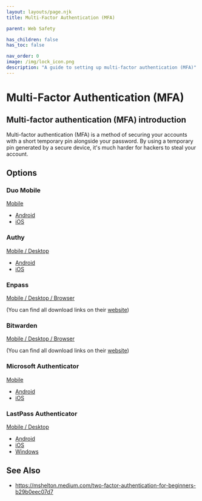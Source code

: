 ```yaml
---
layout: layouts/page.njk
title: Multi-Factor Authentication (MFA)

parent: Web Safety

has_children: false
has_toc: false

nav_order: 0
image: /img/lock_icon.png
description: "A guide to setting up multi-factor authentication (MFA)"
---
```


# Multi-Factor Authentication (MFA)

## Multi-factor authentication (MFA) introduction

Multi-factor authentication (MFA) is a method of securing your accounts with a short temporary pin alongside your password. By using a temporary pin generated by a secure device, it's much harder for hackers to steal your account.

## Options

### Duo Mobile

[Mobile](https://duo.com/product/multi-factor-authentication-mfa/duo-mobile-app)

- [Android](https://play.google.com/store/apps/details?id=com.duosecurity.duomobile)
- [iOS](https://apps.apple.com/us/app/duo-mobile/id422663827)

### Authy

[Mobile / Desktop](https://authy.com/download/)

- [Android](https://play.google.com/store/apps/details?id=com.authy.authy)
- [iOS](https://apps.apple.com/us/app/authy/id494168017)

### Enpass

[Mobile / Desktop / Browser](https://www.enpass.io/downloads/)

(You can find all download links on their [website](https://www.enpass.io/downloads/))

### Bitwarden

[Mobile / Desktop / Browser](https://bitwarden.com/download/)

(You can find all download links on their [website](https://bitwarden.com/download/))

### Microsoft Authenticator

[Mobile](https://www.microsoft.com/en-us/security/mobile-authenticator-app)

- [Android](https://play.google.com/store/apps/details?id=com.azure.authenticator)
- [iOS](https://apps.apple.com/us/app/microsoft-authenticator/id983156458)

### LastPass Authenticator

[Mobile / Desktop](https://lastpass.com/auth/)

- [Android](https://play.google.com/store/apps/details?id=com.lastpass.authenticator)
- [iOS](https://apps.apple.com/us/app/lastpass-authenticator/id1079110004)
- [Windows](https://www.microsoft.com/en-us/p/lastpass-authenticator/9nblggh5l9d7)

## See Also

- <https://mshelton.medium.com/two-factor-authentication-for-beginners-b29b0eec07d7>
